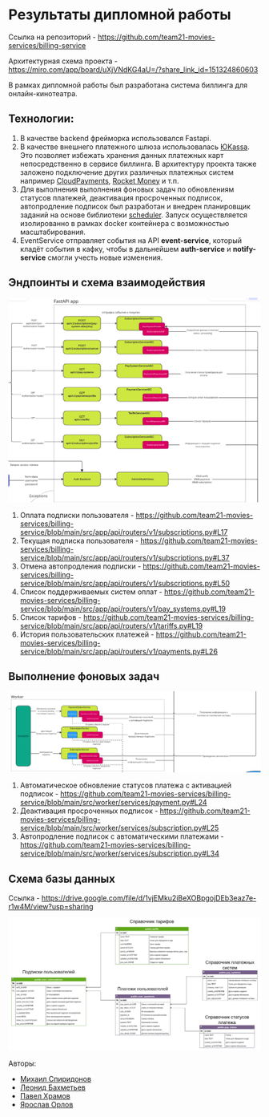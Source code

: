 # Результаты дипломной работы

Ссылка на репозиторий - https://github.com/team21-movies-services/billing-service

Архитектурная схема проекта - https://miro.com/app/board/uXjVNdKG4aU=/?share_link_id=151324860603

В рамках дипломной работы был разработана система биллинга для онлайн-кинотеатра.

## Технологии:

1. В качестве backend фрейморка использовался Fastapi.
2. В качестве внешнего платежного шлюза использовалась [ЮKassa](https://promo.yookassa.ru/one_ruble). Это позволяет избежать хранения данных платежных карт непосредственно в сервисе биллинга. В архитектуру проекта также заложено подключение других различных платежных систем например [CloudPayments](https://cloudpayments.ru/), [Rocket Money](https://www.rocketmoney.com/) и т.п.
3. Для выполнения выполнения фоновых задач по обновлениям статусов платежей, деактивация просроченных подписок, автопродление подписок был разработан и внедрен планировщик заданий на основе библиотеки [scheduler](https://pypi.org/project/scheduler/). Запуск осуществляется изолированно в рамках docker контейнера с возможностью масштабирования.
4. EventService отправляет события на API **event-service**, который кладёт события в кафку, чтобы в дальнейшем **auth-service** и **notify-service** смогли учесть новые изменения.


## Эндпоинты и схема взаимодействия

![Schema](./doc/Endpoints.png)

1. Оплата подписки пользователя - https://github.com/team21-movies-services/billing-service/blob/main/src/app/api/routers/v1/subscriptions.py#L17
2. Текущая подписка пользователя - https://github.com/team21-movies-services/billing-service/blob/main/src/app/api/routers/v1/subscriptions.py#L37
3. Отмена автопродления подписки - https://github.com/team21-movies-services/billing-service/blob/main/src/app/api/routers/v1/subscriptions.py#L50
4. Список поддерживаемых систем оплат - https://github.com/team21-movies-services/billing-service/blob/main/src/app/api/routers/v1/pay_systems.py#L19
5. Список тарифов - https://github.com/team21-movies-services/billing-service/blob/main/src/app/api/routers/v1/tariffs.py#L19
6. История пользовательских платежей - https://github.com/team21-movies-services/billing-service/blob/main/src/app/api/routers/v1/payments.py#L26

## Выполнение фоновых задач

![Schema](./doc/Worker.png)


1. Автоматическое обновление статусов платежа c активацией подписок - https://github.com/team21-movies-services/billing-service/blob/main/src/worker/services/payment.py#L24
2. Деактивация просроченных подписок - https://github.com/team21-movies-services/billing-service/blob/main/src/worker/services/subscription.py#L25
3. Автопродление подписок с автоматическими платежами - https://github.com/team21-movies-services/billing-service/blob/main/src/worker/services/subscription.py#L34


## Схема базы данных

Ссылка - https://drive.google.com/file/d/1vjEMku2iBeXOBpgojDEb3eaz7e-r1w4M/view?usp=sharing

![Schema](./doc/DB.png)

Авторы:

* [Михаил Спиридонов](https://github.com/mspiridonov2706)
* [Леонид Баxметьев](https://github.com/leonidbkh)
* [Павел Xрамов](https://github.com/KhramovKhramov)
* [Ярослав Орлов](https://github.com/Avis20)

